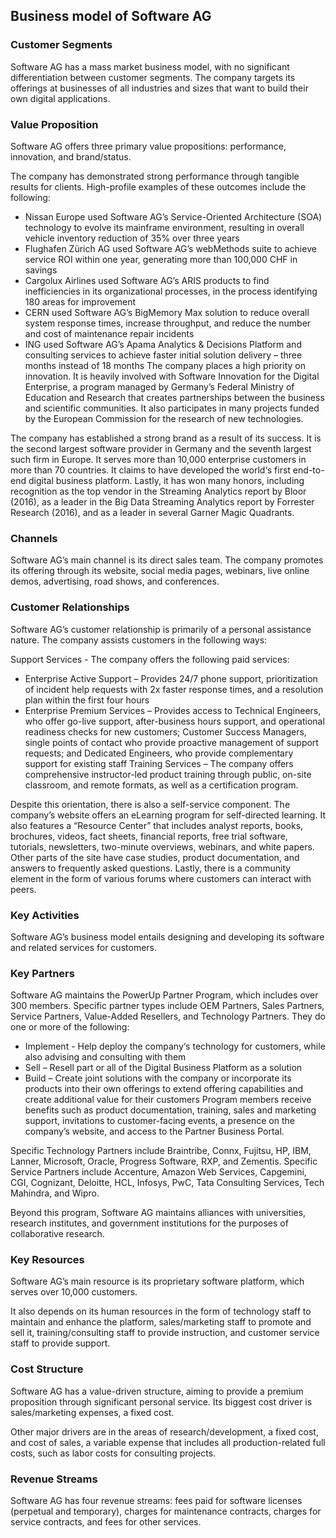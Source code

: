 Business model of Software AG
-----------------------------

 ### Customer Segments

 Software AG has a mass market business model, with no significant differentiation between customer segments. The company targets its offerings at businesses of all industries and sizes that want to build their own digital applications.

 ### Value Proposition

 Software AG offers three primary value propositions: performance, innovation, and brand/status.

 The company has demonstrated strong performance through tangible results for clients. High-profile examples of these outcomes include the following:

  * Nissan Europe used Software AG’s Service-Oriented Architecture (SOA) technology to evolve its mainframe environment, resulting in overall vehicle inventory reduction of 35% over three years
 * Flughafen Zürich AG used Software AG’s webMethods suite to achieve service ROI within one year, generating more than 100,000 CHF in savings
 * Cargolux Airlines used Software AG’s ARIS products to find inefficiencies in its organizational processes, in the process identifying 180 areas for improvement
 * CERN used Software AG’s BigMemory Max solution to reduce overall system response times, increase throughput, and reduce the number and cost of maintenance repair incidents
 * ING used Software AG’s Apama Analytics & Decisions Platform and consulting services to achieve faster initial solution delivery – three months instead of 18 months
  The company places a high priority on innovation. It is heavily involved with Software Innovation for the Digital Enterprise, a program managed by Germany’s Federal Ministry of Education and Research that creates partnerships between the business and scientific communities. It also participates in many projects funded by the European Commission for the research of new technologies.

 The company has established a strong brand as a result of its success. It is the second largest software provider in Germany and the seventh largest such firm in Europe. It serves more than 10,000 enterprise customers in more than 70 countries. It claims to have developed the world‘s first end-to-end digital business platform. Lastly, it has won many honors, including recognition as the top vendor in the Streaming Analytics report by Bloor (2016), as a leader in the Big Data Streaming Analytics report by Forrester Research (2016), and as a leader in several Garner Magic Quadrants.

 ### Channels

 Software AG’s main channel is its direct sales team. The company promotes its offering through its website, social media pages, webinars, live online demos, advertising, road shows, and conferences.

 ### Customer Relationships

 Software AG’s customer relationship is primarily of a personal assistance nature. The company assists customers in the following ways:

 Support Services - The company offers the following paid services:

  * Enterprise Active Support – Provides 24/7 phone support, prioritization of incident help requests with 2x faster response times, and a resolution plan within the first four hours
 * Enterprise Premium Services – Provides access to Technical Engineers, who offer go-live support, after-business hours support, and operational readiness checks for new customers; Customer Success Managers, single points of contact who provide proactive management of support requests; and Dedicated Engineers, who provide complementary support for existing staff
  Training Services – The company offers comprehensive instructor-led product training through public, on-site classroom, and remote formats, as well as a certification program.

 Despite this orientation, there is also a self-service component. The company’s website offers an eLearning program for self-directed learning. It also features a “Resource Center” that includes analyst reports, books, brochures, videos, fact sheets, financial reports, free trial software, tutorials, newsletters, two-minute overviews, webinars, and white papers. Other parts of the site have case studies, product documentation, and answers to frequently asked questions. Lastly, there is a community element in the form of various forums where customers can interact with peers.

 ### Key Activities

 Software AG’s business model entails designing and developing its software and related services for customers.

 ### Key Partners

 Software AG maintains the PowerUp Partner Program, which includes over 300 members. Specific partner types include OEM Partners, Sales Partners, Service Partners, Value-Added Resellers, and Technology Partners. They do one or more of the following:

  * Implement - Help deploy the company‘s technology for customers, while also advising and consulting with them
 * Sell – Resell part or all of the Digital Business Platform as a solution
 * Build – Create joint solutions with the company or incorporate its products into their own offerings to extend offering capabilities and create additional value for their customers
  Program members receive benefits such as product documentation, training, sales and marketing support, invitations to customer-facing events, a presence on the company’s website, and access to the Partner Business Portal.

 Specific Technology Partners include Braintribe, Connx, Fujitsu, HP, IBM, Lanner, Microsoft, Oracle, Progress Software, RXP, and Zementis. Specific Service Partners include Accenture, Amazon Web Services, Capgemini, CGI, Cognizant, Deloitte, HCL, Infosys, PwC, Tata Consulting Services, Tech Mahindra, and Wipro.

 Beyond this program, Software AG maintains alliances with universities, research institutes, and government institutions for the purposes of collaborative research.

 ### Key Resources

 Software AG’s main resource is its proprietary software platform, which serves over 10,000 customers.

 It also depends on its human resources in the form of technology staff to maintain and enhance the platform, sales/marketing staff to promote and sell it, training/consulting staff to provide instruction, and customer service staff to provide support.

 ### Cost Structure

 Software AG has a value-driven structure, aiming to provide a premium proposition through significant personal service. Its biggest cost driver is sales/marketing expenses, a fixed cost.

 Other major drivers are in the areas of research/development, a fixed cost, and cost of sales, a variable expense that includes all production-related full costs, such as labor costs for consulting projects.

 ### Revenue Streams

 Software AG has four revenue streams: fees paid for software licenses (perpetual and temporary), charges for maintenance contracts, charges for service contracts, and fees for other services.